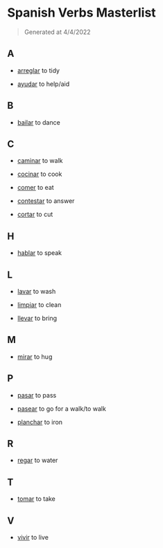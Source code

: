 # Spanish Verbs Masterlist
> Generated at 4/4/2022
  
## A
- [arreglar](verbs/mlist/arreglar.md)
  to tidy

- [ayudar](verbs/mlist/ayudar.md)
  to help/aid

## B
- [bailar](verbs/mlist/bailar.md)
  to dance

## C
- [caminar](verbs/mlist/caminar.md)
  to walk

- [cocinar](verbs/mlist/cocinar.md)
  to cook

- [comer](verbs/mlist/comer.md)
  to eat

- [contestar](verbs/mlist/contestar.md)
  to answer

- [cortar](verbs/mlist/cortar.md)
  to cut

## H
- [hablar](verbs/mlist/hablar.md)
  to speak

## L
- [lavar](verbs/mlist/lavar.md)
  to wash

- [limpiar](verbs/mlist/limpiar.md)
  to clean

- [llevar](verbs/mlist/llevar.md)
  to bring

## M
- [mirar](verbs/mlist/mirar.md)
  to hug

## P
- [pasar](verbs/mlist/pasar.md)
  to pass

- [pasear](verbs/mlist/pasear.md)
  to go for a walk/to walk

- [planchar](verbs/mlist/planchar.md)
  to iron

## R
- [regar](verbs/mlist/regar.md)
  to water

## T
- [tomar](verbs/mlist/tomar.md)
  to take

## V
- [vivir](verbs/mlist/vivir.md)
  to live
